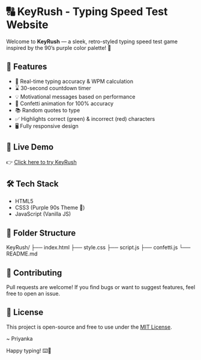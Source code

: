 # 🔠 KeyRush - Typing Speed Test Website

Welcome to **KeyRush** — a sleek, retro-styled typing speed test game inspired by the 90’s purple color palette! 💜

## 🚀 Features

- 🎯 Real-time typing accuracy & WPM calculation  
- ⌛ 30-second countdown timer  
- 💡 Motivational messages based on performance  
- 🎉 Confetti animation for 100% accuracy  
- 📚 Random quotes to type  
- ✅ Highlights correct (green) & incorrect (red) characters  
- 🖥️ Fully responsive design

## 🔗 Live Demo

👉 [Click here to try KeyRush](https://rpriyanka17.github.io/KeyRush/)

## 🛠️ Tech Stack

- HTML5  
- CSS3 (Purple 90s Theme 🎨)  
- JavaScript (Vanilla JS)

## 📁 Folder Structure
KeyRush/
├── index.html
├── style.css
├── script.js
├── confetti.js
└── README.md


## 🤝 Contributing

Pull requests are welcome! If you find bugs or want to suggest features, feel free to open an issue.

## 📄 License

This project is open-source and free to use under the [MIT License](LICENSE).

~ Priyanka

Happy typing! ⌨️💜

